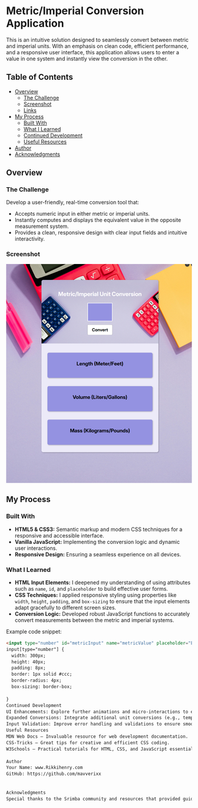 # Metric/Imperial Conversion Application

This is an intuitive solution designed to seamlessly convert between metric and imperial units. With an emphasis on clean code, efficient performance, and a responsive user interface, this application allows users to enter a value in one system and instantly view the conversion in the other.

## Table of Contents

- [Overview](#overview)
  - [The Challenge](#the-challenge)
  - [Screenshot](#screenshot)
  - [Links](#links)
- [My Process](#my-process)
  - [Built With](#built-with)
  - [What I Learned](#what-i-learned)
  - [Continued Development](#continued-development)
  - [Useful Resources](#useful-resources)
- [Author](#author)
- [Acknowledgments](#acknowledgments)

## Overview

### The Challenge

Develop a user-friendly, real-time conversion tool that:

- Accepts numeric input in either metric or imperial units.
- Instantly computes and displays the equivalent value in the opposite measurement system.
- Provides a clean, responsive design with clear input fields and intuitive interactivity.

### Screenshot

![](./images/Metric%20screenshot.png)  

## My Process

### Built With

- **HTML5 & CSS3:** Semantic markup and modern CSS techniques for a responsive and accessible interface.
- **Vanilla JavaScript:** Implementing the conversion logic and dynamic user interactions.
- **Responsive Design:** Ensuring a seamless experience on all devices.

### What I Learned

- **HTML Input Elements:** I deepened my understanding of using attributes such as `name`, `id`, and `placeholder` to build effective user forms.
- **CSS Techniques:** I applied responsive styling using properties like `width`, `height`, `padding`, and `box-sizing` to ensure that the input elements adapt gracefully to different screen sizes.
- **Conversion Logic:** Developed robust JavaScript functions to accurately convert measurements between the metric and imperial systems.

Example code snippet:
```html
<input type="number" id="metricInput" name="metricValue" placeholder="Enter metric value" />
input[type="number"] {
  width: 300px;
  height: 40px;
  padding: 8px;
  border: 1px solid #ccc;
  border-radius: 4px;
  box-sizing: border-box;

}
Continued Development
UI Enhancements: Explore further animations and micro-interactions to enrich user experience.
Expanded Conversions: Integrate additional unit conversions (e.g., temperature, volume, and weight) to broaden the app’s utility.
Input Validation: Improve error handling and validations to ensure smooth, user-friendly interactions.
Useful Resources
MDN Web Docs – Invaluable resource for web development documentation.
CSS-Tricks – Great tips for creative and efficient CSS coding.
W3Schools – Practical tutorials for HTML, CSS, and JavaScript essentials.

Author
Your Name: www.Rikkihenry.com
GitHub: https://github.com/mavverixx


Acknowledgments
Special thanks to the Srimba community and resources that provided guidance and inspiration during this project’s development—particularly the insights from HTML input expression guides that helped shape the design and functionality of the conversion interface.
